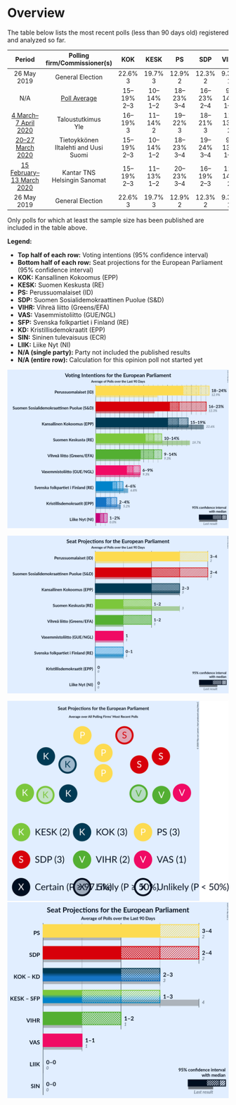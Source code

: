 # Overview

The table below lists the most recent polls (less than 90 days old) registered and analyzed so far.

| Period     | Polling firm/Commissioner(s) | KOK | KESK | PS | SDP | VIHR | VAS | SFP | KD | SIN | LIIK |
|:----------:|:----------------------------:|:--:|:--:|:--:|:--:|:--:|:--:|:--:|:--:|:--:|:--:|
| 26 May 2019 | General Election | 22.6% <br> 3 | 19.7% <br> 3 | 12.9% <br> 2 | 12.3% <br> 2 | 9.3% <br> 1 | 9.3% <br> 1 | 6.8% <br> 1 | 5.2% <br> 0 | 0.0% <br> 0 | 0.0% <br> 0 |
| N/A | [Poll Average](average.html) | 15–19% <br> 2–3 | 10–14% <br> 1–2 | 18–23% <br> 3–4 | 16–23% <br> 2–4 | 9–14% <br> 1–2 | 7–9% <br> 1 | 4–6% <br> 0–1 | 2–5% <br> 0 | N/A <br> N/A | 1–2% <br> 0 |
| [4 March–7 April 2020](2020-04-07-Taloustutkimus.html) | Taloustutkimus <br> Yle | 16–19% <br> 3 | 11–14% <br> 2 | 19–22% <br> 3 | 18–21% <br> 3 | 11–13% <br> 2 | 7–9% <br> 1 | 3–5% <br> 0 | 3–5% <br> 0 | N/A <br> N/A | 1–2% <br> 0 |
| [20–27 March 2020](2020-03-27-Tietoykkönen.html) | Tietoykkönen <br> Iltalehti and Uusi Suomi | 15–19% <br> 2–3 | 10–14% <br> 1–2 | 18–23% <br> 3–4 | 19–24% <br> 3–4 | 9–13% <br> 1–2 | 6–10% <br> 1 | 3–6% <br> 0–1 | 2–4% <br> 0 | N/A <br> N/A | 1–2% <br> 0 |
| [15 February–13 March 2020](2020-03-13-KantarTNS.html) | Kantar TNS <br> Helsingin Sanomat | 15–19% <br> 2–3 | 11–13% <br> 1–2 | 20–23% <br> 3–4 | 16–19% <br> 2–3 | 11–14% <br> 2 | 7–9% <br> 1 | 4–5% <br> 0 | 3–5% <br> 0 | N/A <br> N/A | 1–3% <br> 0 |
| 26 May 2019 | General Election | 22.6% <br> 3 | 19.7% <br> 3 | 12.9% <br> 2 | 12.3% <br> 2 | 9.3% <br> 1 | 9.3% <br> 1 | 6.8% <br> 1 | 5.2% <br> 0 | 0.0% <br> 0 | 0.0% <br> 0 |

Only polls for which at least the sample size has been published are included in the table above.

**Legend:**
+ **Top half of each row:** Voting intentions (95% confidence interval)
+ **Bottom half of each row:** Seat projections for the European Parliament (95% confidence interval)
+ **KOK:** Kansallinen Kokoomus (EPP)
+ **KESK:** Suomen Keskusta (RE)
+ **PS:** Perussuomalaiset (ID)
+ **SDP:** Suomen Sosialidemokraattinen Puolue (S&D)
+ **VIHR:** Vihreä liitto (Greens/EFA)
+ **VAS:** Vasemmistoliitto (GUE/NGL)
+ **SFP:** Svenska folkpartiet i Finland (RE)
+ **KD:** Kristillisdemokraatit (EPP)
+ **SIN:** Sininen tulevaisuus (ECR)
+ **LIIK:** Liike Nyt (NI)
+ **N/A (single party):** Party not included the published results
+ **N/A (entire row):** Calculation for this opinion poll not started yet


![Graph with voting intentions not yet produced](average.png "Voting Intentions")

![Graph with seats not yet produced](average-seats.png "Seats")

![Graph with seating plan not yet produced](average-seating-plan.png "Seating Plan")
![Graph with coalitions seats not yet produced](average-coalitions-seats.png "Coalitions Seats")
